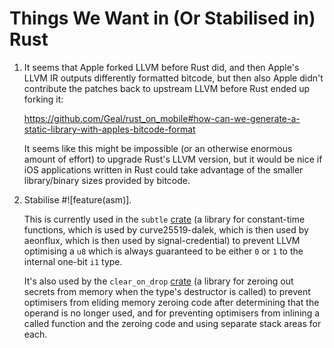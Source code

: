 
 Things We Want in (Or Stabilised in) Rust
===========================================

1. It seems that Apple forked LLVM before Rust did, and then Apple's
   LLVM IR outputs differently formatted bitcode, but then also Apple
   didn't contribute the patches back to upstream LLVM before Rust
   ended up forking it:

   https://github.com/Geal/rust_on_mobile#how-can-we-generate-a-static-library-with-apples-bitcode-format
   
   It seems like this might be impossible (or an otherwise enormous
   amount of effort) to upgrade Rust's LLVM version, but it would be
   nice if iOS applications written in Rust could take advantage of
   the smaller library/binary sizes provided by bitcode.

2. Stabilise #![feature(asm)].

   This is currently used in the `subtle`
   [crate](https://github.com/dalek-cryptography/subtle) (a library for
   constant-time functions, which is used by curve25519-dalek, which is then
   used by aeonflux, which is then used by signal-credential) to prevent LLVM
   optimising a `u8` which is always guaranteed to be either `0` or `1` to the
   internal one-bit `i1` type.

   It's also used by the `clear_on_drop`
   [crate](https://github.com/cesarb/clear_on_drop) (a library for zeroing out
   secrets from memory when the type's destructor is called) to prevent
   optimisers from eliding memory zeroing code after determining that the
   operand is no longer used, and for preventing optimisers from inlining a
   called function and the zeroing code and using separate stack areas for each.
